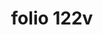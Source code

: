 ---
layout: edition
title: folio 122v
manuscript: Florence, Biblioteca Marucelliana, Carte Rajna XIX.15
sigla: R
iip: r122v.tif
milestone: 244
---